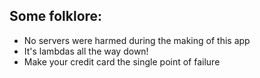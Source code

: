 ## Some folklore:
* No servers were harmed during the making of this app
* It's lambdas all the way down!
* Make your credit card the single point of failure
